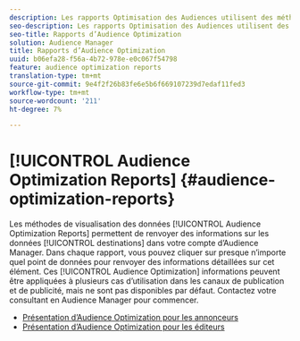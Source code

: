 ```yaml
---
description: Les rapports Optimisation des Audiences utilisent des méthodes de visualisation des données pour renvoyer des informations sur les destinations de votre compte d’Audience Manager. Dans chaque rapport, vous pouvez cliquer sur presque n’importe quel point de données pour renvoyer des informations détaillées sur cet élément. Ces informations d’optimisation des Audiences peuvent être appliquées à plusieurs cas d’utilisation dans les canaux de publication et de publicité, mais ne sont pas disponibles par défaut. Contactez votre consultant en Audience Manager pour commencer.
seo-description: Les rapports Optimisation des Audiences utilisent des méthodes de visualisation des données pour renvoyer des informations sur les destinations de votre compte d’Audience Manager. Dans chaque rapport, vous pouvez cliquer sur presque n’importe quel point de données pour renvoyer des informations détaillées sur cet élément. Ces informations d’optimisation des Audiences peuvent être appliquées à plusieurs cas d’utilisation dans les canaux de publication et de publicité, mais ne sont pas disponibles par défaut. Contactez votre consultant en Audience Manager pour commencer.
seo-title: Rapports d’Audience Optimization
solution: Audience Manager
title: Rapports d’Audience Optimization
uuid: b06efa28-f56a-4b72-978e-e0c067f54798
feature: audience optimization reports
translation-type: tm+mt
source-git-commit: 9e4f2f26b83fe6e5b6f669107239d7edaf11fed3
workflow-type: tm+mt
source-wordcount: '211'
ht-degree: 7%

---
```



# [!UICONTROL Audience Optimization Reports] {#audience-optimization-reports}

Les méthodes de visualisation des données [!UICONTROL Audience Optimization Reports] permettent de renvoyer des informations sur les données [!UICONTROL destinations] dans votre compte d’Audience Manager. Dans chaque rapport, vous pouvez cliquer sur presque n’importe quel point de données pour renvoyer des informations détaillées sur cet élément. Ces [!UICONTROL Audience Optimization] informations peuvent être appliquées à plusieurs cas d’utilisation dans les canaux de publication et de publicité, mais ne sont pas disponibles par défaut. Contactez votre consultant en Audience Manager pour commencer.

+ [Présentation d’Audience Optimization pour les annonceurs](aor-advertisers/aor-advertisers.md)
+ [Présentation d’Audience Optimization pour les éditeurs](aor-publishers/aor-publishers.md)